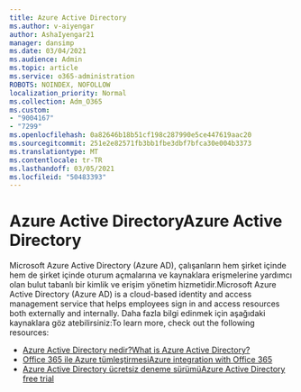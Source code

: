```yaml
---
title: Azure Active Directory
ms.author: v-aiyengar
author: AshaIyengar21
manager: dansimp
ms.date: 03/04/2021
ms.audience: Admin
ms.topic: article
ms.service: o365-administration
ROBOTS: NOINDEX, NOFOLLOW
localization_priority: Normal
ms.collection: Adm_O365
ms.custom:
- "9004167"
- "7299"
ms.openlocfilehash: 0a82646b18b51cf198c287990e5ce447619aac20
ms.sourcegitcommit: 251e2e82571fb3bb1fbe3dbf7bfca30e004b3373
ms.translationtype: MT
ms.contentlocale: tr-TR
ms.lasthandoff: 03/05/2021
ms.locfileid: "50483393"
---
```

# <a name="azure-active-directory"></a><span data-ttu-id="6e0cf-102">Azure Active Directory</span><span class="sxs-lookup"><span data-stu-id="6e0cf-102">Azure Active Directory</span></span>

<span data-ttu-id="6e0cf-103">Microsoft Azure Active Directory (Azure AD), çalışanların hem şirket içinde hem de şirket içinde oturum açmalarına ve kaynaklara erişmelerine yardımcı olan bulut tabanlı bir kimlik ve erişim yönetim hizmetidir.</span><span class="sxs-lookup"><span data-stu-id="6e0cf-103">Microsoft Azure Active Directory (Azure AD) is a cloud-based identity and access management service that helps employees sign in and access resources both externally and internally.</span></span> <span data-ttu-id="6e0cf-104">Daha fazla bilgi edinmek için aşağıdaki kaynaklara göz atebilirsiniz:</span><span class="sxs-lookup"><span data-stu-id="6e0cf-104">To learn more, check out the following resources:</span></span>

- [<span data-ttu-id="6e0cf-105">Azure Active Directory nedir?</span><span class="sxs-lookup"><span data-stu-id="6e0cf-105">What is Azure Active Directory?</span></span>](https://go.microsoft.com/fwlink/?linkid=2081145)
- [<span data-ttu-id="6e0cf-106">Office 365 ile Azure tümleştirmesi</span><span class="sxs-lookup"><span data-stu-id="6e0cf-106">Azure integration with Office 365</span></span>](https://go.microsoft.com/fwlink/?linkid=2081218)
- [<span data-ttu-id="6e0cf-107">Azure Active Directory ücretsiz deneme sürümü</span><span class="sxs-lookup"><span data-stu-id="6e0cf-107">Azure Active Directory free trial</span></span>](https://go.microsoft.com/fwlink/?linkid=2081144)
